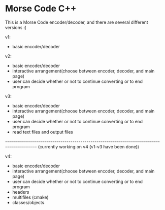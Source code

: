 # Morse Code C++

This is a Morse Code encoder/decoder, and there are several different versions :)


v1:
- basic encoder/decoder

v2:
- basic encoder/decoder
- interactive arrangement(choose between encoder, decoder, and main page)
- user can decide whether or not to continue converting or to end program

v3:
- basic encoder/decoder
- interactive arrangement(choose between encoder, decoder, and main page)
- user can decide whether or not to continue converting or to end program
- read text files and output files

---------------------------------------------------------------------------------------------- (currently working on v4 (v1-v3 have been done))

v4:
- basic encoder/decoder
- interactive arrangement(choose between encoder, decoder, and main page)
- user can decide whether or not to continue converting or to end program
- headers
- multifiles (cmake)
- classes/objects
